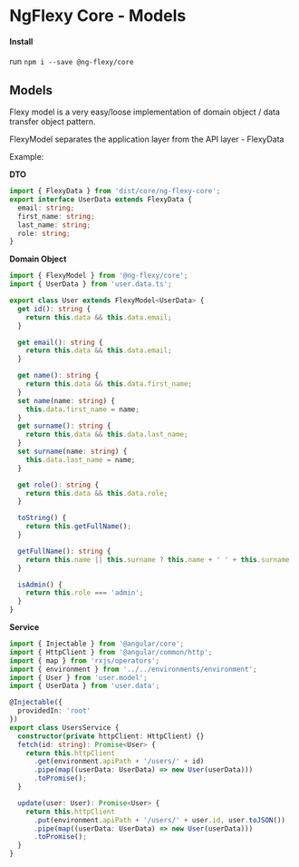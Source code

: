 # NgFlexy Core - Models

#### Install

run `npm i --save @ng-flexy/core`

## Models

Flexy model is a very easy/loose implementation of domain object / data transfer object pattern.

FlexyModel separates the application layer from the API layer - FlexyData

Example:

<strong>DTO</strong>

```typescript
import { FlexyData } from 'dist/core/ng-flexy-core';
export interface UserData extends FlexyData {
  email: string;
  first_name: string;
  last_name: string;
  role: string;
}
```

<strong>Domain Object</strong>

```typescript
import { FlexyModel } from '@ng-flexy/core';
import { UserData } from 'user.data.ts';

export class User extends FlexyModel<UserData> {
  get id(): string {
    return this.data && this.data.email;
  }

  get email(): string {
    return this.data && this.data.email;
  }

  get name(): string {
    return this.data && this.data.first_name;
  }
  set name(name: string) {
    this.data.first_name = name;
  }
  get surname(): string {
    return this.data && this.data.last_name;
  }
  set surname(name: string) {
    this.data.last_name = name;
  }

  get role(): string {
    return this.data && this.data.role;
  }

  toString() {
    return this.getFullName();
  }

  getFullName(): string {
    return this.name || this.surname ? this.name + ' ' + this.surname : '[' + this.email + ']';
  }

  isAdmin() {
    return this.role === 'admin';
  }
}
```

<strong>Service</strong>

```typescript
import { Injectable } from '@angular/core';
import { HttpClient } from '@angular/common/http';
import { map } from 'rxjs/operators';
import { environment } from '../../environments/environment';
import { User } from 'user.model';
import { UserData } from 'user.data';

@Injectable({
  providedIn: 'root'
})
export class UsersService {
  constructor(private httpClient: HttpClient) {}
  fetch(id: string): Promise<User> {
    return this.httpClient
      .get(environment.apiPath + '/users/' + id)
      .pipe(map((userData: UserData) => new User(userData)))
      .toPromise();
  }

  update(user: User): Promise<User> {
    return this.httpClient
      .put(environment.apiPath + '/users/' + user.id, user.toJSON())
      .pipe(map((userData: UserData) => new User(userData)))
      .toPromise();
  }
}
```
